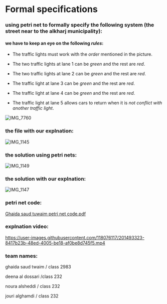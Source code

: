 # Formal specifications
### using petri net to formally specify the following system (the street near to the  alkharj municipality): 
#### we have to keep an eye on the following ***rules***:

- The traffic lights must work with the *order* mentioned in the picture.

- The two traffic lights at lane 1 can be *green* and the rest are *red*.

- The two traffic lights at lane 2 can be *green* and the rest are *red*.

- The traffic light at lane 3 can be *green* and the rest are *red*.

- The traffic light at lane 4 can be *green* and the rest are *red*.

- The traffic light at lane 5 allows cars to return when it is *not conflict with another traffic light*.

![IMG_7760](https://user-images.githubusercontent.com/118076117/201492859-a92f0a69-8dd5-4fee-a3d0-2f1b8a7fda6c.jpeg)
### the file with our explnation:
![IMG_1145](https://user-images.githubusercontent.com/118076117/201492901-b4853367-557c-4c61-a6fd-05ac2aa0752e.jpeg)
### the solution using petri nets:
![IMG_1149](https://user-images.githubusercontent.com/118076117/201496234-109cd337-abb1-46f2-8678-9a5c1009d124.jpeg)
### the solution with our explnation:
![IMG_1147](https://user-images.githubusercontent.com/118076117/201493023-81aa6548-a7ee-48ab-a182-fdbde7a17b5c.jpeg)
### petri net code:
[Ghaida saud tuwaim petri net code.pdf](https://github.com/psau-edu-sa/se3131-article-ghaidaSaud/files/9995860/Ghaida.saud.tuwaim.petri.net.code.pdf)
### explnation video:
https://user-images.githubusercontent.com/118076117/201493323-8417b23b-48ed-4005-be18-af0be8d745f5.mp4

### team names:
ghaida saud twaim / class 2983

deena al dossari /class 232

noura alsheddi / class 232

jouri alghamdi / class 232

